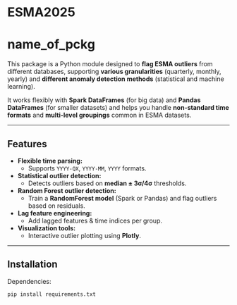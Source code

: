 # ESMA2025

# name_of_pckg

This package is a Python module designed to **flag ESMA outliers** from different databases, supporting **various granularities** (quarterly, monthly, yearly) and **different anomaly detection methods** (statistical and machine learning).

It works flexibly with **Spark DataFrames** (for big data) and **Pandas DataFrames** (for smaller datasets) and helps you handle **non-standard time formats** and **multi-level groupings** common in ESMA datasets.

---

## **Features**

- **Flexible time parsing:**
    - Supports `YYYY-QX`, `YYYY-MM`, `YYYY` formats.
- **Statistical outlier detection:**
    - Detects outliers based on **median ± 3σ/4σ** thresholds.
- **Random Forest outlier detection:**
    - Train a **RandomForest model** (Spark or Pandas) and flag outliers based on residuals.
- **Lag feature engineering:**
    - Add lagged features & time indices per group.
- **Visualization tools:**
    - Interactive outlier plotting using **Plotly**.

---

##  **Installation**

Dependencies:

```bash
pip install requirements.txt
